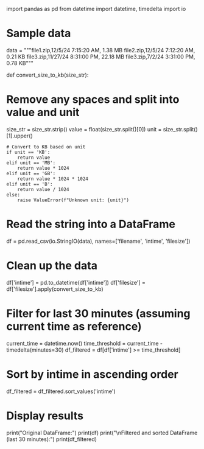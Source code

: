 import pandas as pd
from datetime import datetime, timedelta
import io

# Sample data

data = """file1.zip,12/5/24 7:15:20 AM, 1.38 MB
file2.zip,12/5/24 7:12:20 AM, 0.21 KB
file3.zip,11/27/24 8:31:00 PM, 22.18 MB
file3.zip,7/2/24 3:31:00 PM, 0.78 KB"""

def convert_size_to_kb(size_str):
# Remove any spaces and split into value and unit
size_str = size_str.strip()
value = float(size_str.split()[0])
unit = size_str.split()[1].upper()

    # Convert to KB based on unit
    if unit == 'KB':
        return value
    elif unit == 'MB':
        return value * 1024
    elif unit == 'GB':
        return value * 1024 * 1024
    elif unit == 'B':
        return value / 1024
    else:
        raise ValueError(f"Unknown unit: {unit}")

# Read the string into a DataFrame

df = pd.read_csv(io.StringIO(data), names=['filename', 'intime', 'filesize'])

# Clean up the data

df['intime'] = pd.to_datetime(df['intime'])
df['filesize'] = df['filesize'].apply(convert_size_to_kb)

# Filter for last 30 minutes (assuming current time as reference)

current_time = datetime.now()
time_threshold = current_time - timedelta(minutes=30)
df_filtered = df[df['intime'] >= time_threshold]

# Sort by intime in ascending order

df_filtered = df_filtered.sort_values('intime')

# Display results

print("Original DataFrame:")
print(df)
print("\nFiltered and sorted DataFrame (last 30 minutes):")
print(df_filtered)